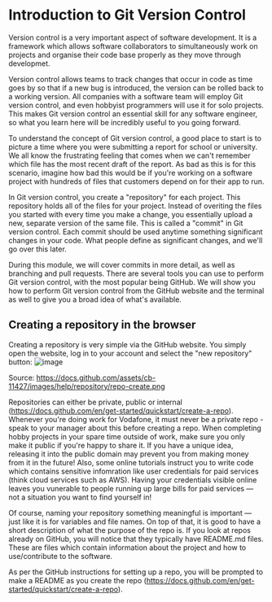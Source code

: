 # Introduction to Git Version Control

Version control is a very important aspect of software development. It is a framework which allows software collaborators to simultaneously work on projects and organise their code base properly as they move through developmet.

Version control allows teams to track changes that occur in code as time goes by so that if a new bug is introduced, the version can be rolled back to a working version. All companies with a software team will employ Git version control, and even hobbyist programmers will use it for solo projects.
This makes Git version control an essential skill for any software engineer, so what you learn here will be incredibly useful to you going forward. 

To understand the concept of Git version control, a good place to start is to picture a time where you were submitting a report for school or university. 
We all know the frustrating feeling that comes when we can't remember which file has the most recent draft of the report. As bad as this is for this scenario, imagine how bad this would be if you're working on a software project with hundreds of files that customers depend on for their app to run.

In Git version control, you create a "repository" for each project. This repository holds all of the files for your project. Instead of overiting the files you started with every time you make a change, you essentially upload a new, separate version of the same file. This is called a "commit" in Git version control.
Each commit should be used anytime something significant changes in your code. What people define as significant changes, and we'll go over this later.

During this module, we will cover commits in more detail, as well as branching and pull requests. There are several tools you can use to perform Git version control, with the most popular being GitHub.
We will show you how to perform Git version control from the GitHub website and the terminal as well to give you a broad idea of what's available.

## Creating a repository in the browser
Creating a repository is very simple via the GitHub website. You simply open the website, log in to your account and select the "new repository" button:
![image](https://user-images.githubusercontent.com/110603725/203100943-dcfb8fd5-061d-408b-bab3-8a162a5a3991.png)

Source: https://docs.github.com/assets/cb-11427/images/help/repository/repo-create.png

Repositories can either be private, public or internal (https://docs.github.com/en/get-started/quickstart/create-a-repo). Whenever you're doing work for Vodafone, it must never be a private repo - speak to your manager about this before creating a repo. When completing hobby projects in your spare time outside of work, make sure you only make it public if you're happy to share it. If you have a unique idea, releasing it into the public domain may prevent you from making money from it in the future! Also, some online tutorials instruct you to write code which contains sensitive infomration like user credentials for paid services (think cloud services such as AWS). Having your credentials visible online leaves you vunerable to people running up large bills for paid services &mdash; not a situation you want to find yourself in!

Of course, naming your repository something meaningful is important &mdash; just like it is for variables and file names. On top of that, it is good to have a short description of what the purpose of the repo is. If you look at repos already on GitHub, you will notice that they typically have README.md files. These are files which contain information about the project and how to use/contribute to the software.

As per the GitHub instructions for setting up a repo, you will be prompted to make a README as you create the repo (https://docs.github.com/en/get-started/quickstart/create-a-repo).
